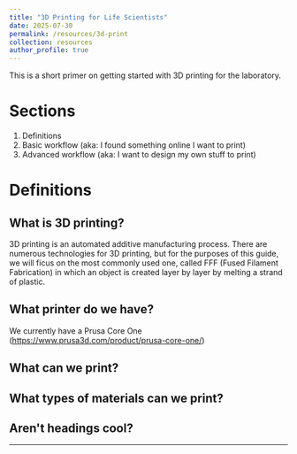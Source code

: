```yaml
---
title: "3D Printing for Life Scientists"
date: 2025-07-30
permalink: /resources/3d-print
collection: resources
author_profile: true
---
```


This is a short primer on getting started with 3D printing for the laboratory.

# Sections

1.  Definitions
2.  Basic workflow (aka: I found something online I want to print)
3.  Advanced workflow (aka: I want to design my own stuff to print)

# Definitions

## What is 3D printing? 
3D printing is an automated additive manufacturing process. There are numerous technologies for 3D printing, but for the purposes of this guide, we will ficus on the most commonly used one, called FFF (Fused Filament Fabrication) in which an object is created layer by layer by melting a strand of plastic.

## What printer do we have?
We currently have a Prusa Core One (https://www.prusa3d.com/product/prusa-core-one/)

## What can we print?

## What types of materials can we print?

## Aren't headings cool?

------------------------------------------------------------------------
